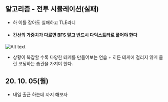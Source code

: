 ## 알고리즘 - 전투 시뮬레이션(실패)

 - 하 이틀 잡아도 실패하고 TLE라니

 - #### 간선의 가중치가 다르면 BFS 말고 반드시 다익스트라로 풀어야 한다 ####

 ![Alt text](./img/img_201005.png)

 - 상황이 복잡할 수록 다양한 테케를 만들어보는 연습 + 히든 테케에 걸리지 않게 클린 코딩하는 습관을 가져야 한다.

 ## 20. 10. 05(월)

 - 내일 출근 하는데 까지 해보자